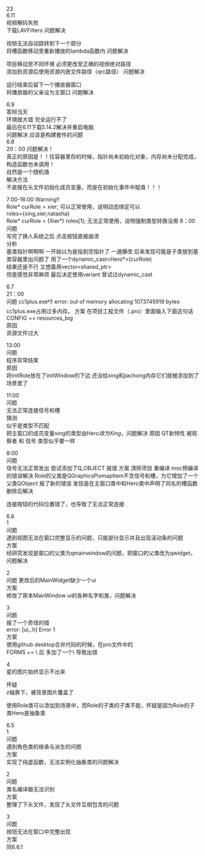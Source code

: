 23  
6.11   
视频解码失败   
下载LAVFilters 问题解决   
     
视频无法自动跳转到下一个部分    
将槽函数移动至重新播放的lambda函数内 问题解决   
     
项目移动至不同环境 必须更改至正确的视频绝对路径    
添加到资源后使用资源内嵌文件路径（qrc路径）   问题解决   
    
运行结束后留下一个播放器窗口   
将播放器的父亲设为主窗口 问题解决   
   
6.9   
答辩当天   
环境报大错  完全运行不了   
最后在6.11下载5.14.2解决并重启电脑   
问题解决 应该是构建套件的问题   
6.8  
20：00
问题解决！   
真正的原因是！！往容器里存的时候，指针尚未初始化对象，内存尚未分配完成，构造函数也未调用！    
自然是一个随机值    
解决方法    
不直接在头文件初始化成员变量，而是在初始化事件中赋值！！！    
    
7:00-16:00 Warning!!   
Role* curRole = xier; 可以正常使用，说明动态绑定可以  
roles={xing,xier,natasha}   
Role* curRole = (Xier*) roles[1]; 无法正常使用，说明强制类型转换没用
8：00  
问题  
写完了换人系统之后 点击按钮直接崩溃   
分析  
基类指针啊啊啊 一开始以为是指到空指针了 一通爆改 后来发现可能是子类放到基类容器里出问题了 用了一个dynamic_cast<Hero*>(curRole)  
结果还是不行 又想着用vector<shared_ptr<Role>>  
但是感觉非常麻烦  最后决定使用variant 曾试过dynamic_cast  

6.7  
21：00   
问题
cc1plus.exe:-1: error: out of memory allocating 1073745919 bytes  
cc1plus.exe占用过多内存。
方案
在项目工程文件（.pro）里面输入下面这句话  
CONFIG += resources_big  
原因  
资源文件过大   

13:00  
问题  
程序异常结束  
原因  
将initRole放在了initWindow的下边
还没给xing和jiachong内存它们就被添加到了场景里了  
  
11:00  
问题  
无法正常连接信号和槽  
猜测  
似乎是类型不匹配  
把主窗口的成员变量xing的类型由Hero*改为Xing*，问题解决
原因
QT新特性 被观察者 和 信号 类型似乎要一样

8:00  
问题  
信号无法正常发出
尝试添加了Q_OBJECT 报错
方案
清除项目 重编译 moc预编译的错误解决
Role的父类是QGraphicsPixmapItem不含信号和槽，为它增加了一个父类QObject
报了新的错误 发现是在主窗口类中和Hero类中声明了同名的槽函数 删除后解决
  
连接按钮的代码位置错了，也导致了无法正常连接  

6.6  
1  
问题  
遇到视图无法在窗口完整显示的问题，只能部分显示并且出现滚动条的问题  
方案  
经研究发现是窗口的父类为qmainwindow的问题，把窗口的父类改为qwidget，问题解决  

2  
问题
更改后的MainWidget缺少一个ui  
方案  
修改了原本MainWindow ui的各种名字和类，问题解决  
  
3  
问题  
报了一个奇怪的错  
error: [ui_.h] Error 1  
方案  
使用github desktop合并代码的时候，在pro文件中的  
FORMS += \   后 多加了一个\ 导致出错

4  
星的图片始终显示不出来  
  
怀疑  
z轴靠下，被背景图片覆盖了  
  
使用Role类可以添加到场景中，而Role的子类的子类不能，怀疑是因为Role的子类Hero是抽象类     

6.5  
1  
问题  
遇到角色类的继承与派生的问题  
方案  
实现了纯虚函数，无法实例化抽象类的问题解决  
  
2  
问题  
类名编译器无法识别  
方案  
整理了下头文件，发现了头文件互相包含的问题  
  
3  
问题  
按钮无法在窗口中完整出现  
方案  
同6.6.1  






















